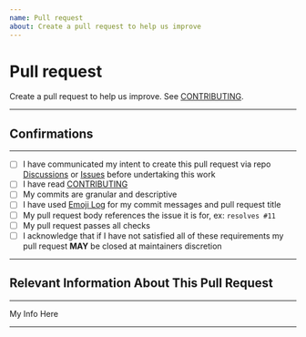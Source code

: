 ```yaml
---
name: Pull request
about: Create a pull request to help us improve
---
```


# Pull request

Create a pull request to help us improve. See [CONTRIBUTING](/CONTRIBUTING.md).

---

## Confirmations

---

- [ ] I have communicated my intent to create this pull request via repo [Discussions](https://github.com/tallguyjenks/PyRM/discussions) or [Issues](https://github.com/tallguyjenks/PyRM/issues) before undertaking this work
- [ ] I have read [CONTRIBUTING](/CONTRIBUTING.md)
- [ ] My commits are granular and descriptive
- [ ] I have used [Emoji Log](https://github.com/ahmadawais/Emoji-Log) for my commit messages and pull request title
- [ ] My pull request body references the issue it is for, ex: `resolves #11`
- [ ] My pull request passes all checks
- [ ] I acknowledge that if I have not satisfied all of these requirements my pull request **MAY** be closed at maintainers discretion

---

## Relevant Information About This Pull Request

---

My Info Here

---
